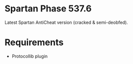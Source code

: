 # Spartan Phase 537.6
Latest Spartan AntiCheat version (cracked &amp; semi-deobfed).

# Requirements
- Protocollib plugin

